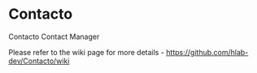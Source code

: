 # Contacto
Contacto Contact Manager

Please refer to the wiki page for more details - https://github.com/hlab-dev/Contacto/wiki
